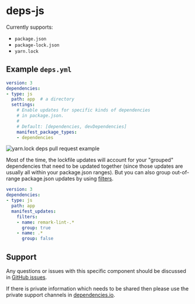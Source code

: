 # deps-js

Currently supports:

- `package.json`
- `package-lock.json`
- `yarn.lock`

## Example `deps.yml`

```yaml
version: 3
dependencies:
- type: js
  path: app  # a directory
  settings:
    # Enable updates for specific kinds of dependencies
    # in package.json.
    #
    # Default: [dependencies, devDependencies]
    manifest_package_types:
    - dependencies
```

![yarn.lock deps pull request example](https://user-images.githubusercontent.com/649496/136111016-480de2d8-5ede-4dc0-90a4-201df83249da.png)

Most of the time, the lockfile updates will account for your "grouped" dependencies that need to be updated together (since those updates are usually all within your package.json ranges). But you can also group out-of-range package.json updates by using [filters](https://deps.app/config/#grouping-related-updates).

```yaml
version: 3
dependencies:
- type: js
  path: app
  manifest_updates:
    filters:
    - name: remark-lint-.*
      group: true
    - name: .*
      group: false
```

## Support

Any questions or issues with this specific component should be discussed in [GitHub issues](https://github.com/dropseed/deps-js/issues).

If there is private information which needs to be shared then please use the private support channels in [dependencies.io](https://www.dependencies.io/contact/).
